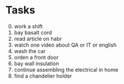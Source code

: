#      Tasks
0. work a shift
1. bay basalt cord
2. read article on habr
3. watch one video about QA or IT or english
4. wash the car
5. orden a front door
6. bay wall insulation
7. continue assembling the electrical in home
8. find a chandelier holder

